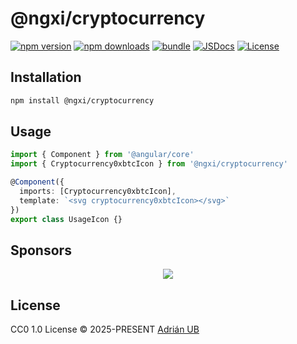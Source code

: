 # @ngxi/cryptocurrency

[![npm version][npm-version-src]][npm-version-href]
[![npm downloads][npm-downloads-src]][npm-downloads-href]
[![bundle][bundle-src]][bundle-href]
[![JSDocs][jsdocs-src]][jsdocs-href]
[![License][license-src]][license-href]

## Installation

```sh
npm install @ngxi/cryptocurrency
```

## Usage

```ts
import { Component } from '@angular/core'
import { Cryptocurrency0xbtcIcon } from '@ngxi/cryptocurrency'

@Component({
  imports: [Cryptocurrency0xbtcIcon],
  template: `<svg cryptocurrency0xbtcIcon></svg>`
})
export class UsageIcon {}
```

## Sponsors

<p align="center">
  <a href="https://cdn.jsdelivr.net/gh/adrian-ub/static/sponsors.svg">
    <img src='https://cdn.jsdelivr.net/gh/adrian-ub/static/sponsors.svg'/>
  </a>
</p>

## License

CC0 1.0 License © 2025-PRESENT [Adrián UB](https://github.com/adrian-ub)

<!-- Badges -->

[npm-version-src]: https://img.shields.io/npm/v/@ngxi/cryptocurrency?style=flat&colorA=080f12&colorB=1fa669
[npm-version-href]: https://npmjs.com/package/@ngxi/cryptocurrency
[npm-downloads-src]: https://img.shields.io/npm/dm/@ngxi/cryptocurrency?style=flat&colorA=080f12&colorB=1fa669
[npm-downloads-href]: https://npmjs.com/package/@ngxi/cryptocurrency
[bundle-src]: https://img.shields.io/bundlephobia/minzip/@ngxi/cryptocurrency?style=flat&colorA=080f12&colorB=1fa669&label=minzip
[bundle-href]: https://bundlephobia.com/result?p=@ngxi/cryptocurrency
[license-src]: https://img.shields.io/npm/l/@ngxi/cryptocurrency?style=flat&colorA=080f12&colorB=1fa669
[license-href]: https://github.com/adrian-ub/ngxi/blob/main/LICENSE
[jsdocs-src]: https://img.shields.io/badge/jsdocs-reference-080f12?style=flat&colorA=080f12&colorB=1fa669
[jsdocs-href]: https://www.jsdocs.io/package/@ngxi/cryptocurrency
